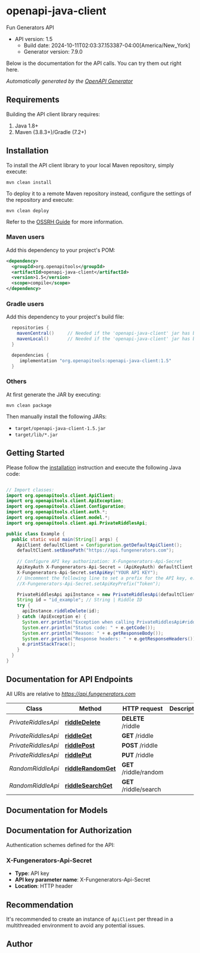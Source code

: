 # openapi-java-client

Fun Generators API
- API version: 1.5
  - Build date: 2024-10-11T02:03:37.153387-04:00[America/New_York]
  - Generator version: 7.9.0

Below is the documentation for the API calls. You can try them out right here. 



*Automatically generated by the [OpenAPI Generator](https://openapi-generator.tech)*


## Requirements

Building the API client library requires:
1. Java 1.8+
2. Maven (3.8.3+)/Gradle (7.2+)

## Installation

To install the API client library to your local Maven repository, simply execute:

```shell
mvn clean install
```

To deploy it to a remote Maven repository instead, configure the settings of the repository and execute:

```shell
mvn clean deploy
```

Refer to the [OSSRH Guide](http://central.sonatype.org/pages/ossrh-guide.html) for more information.

### Maven users

Add this dependency to your project's POM:

```xml
<dependency>
  <groupId>org.openapitools</groupId>
  <artifactId>openapi-java-client</artifactId>
  <version>1.5</version>
  <scope>compile</scope>
</dependency>
```

### Gradle users

Add this dependency to your project's build file:

```groovy
  repositories {
    mavenCentral()     // Needed if the 'openapi-java-client' jar has been published to maven central.
    mavenLocal()       // Needed if the 'openapi-java-client' jar has been published to the local maven repo.
  }

  dependencies {
     implementation "org.openapitools:openapi-java-client:1.5"
  }
```

### Others

At first generate the JAR by executing:

```shell
mvn clean package
```

Then manually install the following JARs:

* `target/openapi-java-client-1.5.jar`
* `target/lib/*.jar`

## Getting Started

Please follow the [installation](#installation) instruction and execute the following Java code:

```java

// Import classes:
import org.openapitools.client.ApiClient;
import org.openapitools.client.ApiException;
import org.openapitools.client.Configuration;
import org.openapitools.client.auth.*;
import org.openapitools.client.model.*;
import org.openapitools.client.api.PrivateRiddlesApi;

public class Example {
  public static void main(String[] args) {
    ApiClient defaultClient = Configuration.getDefaultApiClient();
    defaultClient.setBasePath("https://api.fungenerators.com");
    
    // Configure API key authorization: X-Fungenerators-Api-Secret
    ApiKeyAuth X-Fungenerators-Api-Secret = (ApiKeyAuth) defaultClient.getAuthentication("X-Fungenerators-Api-Secret");
    X-Fungenerators-Api-Secret.setApiKey("YOUR API KEY");
    // Uncomment the following line to set a prefix for the API key, e.g. "Token" (defaults to null)
    //X-Fungenerators-Api-Secret.setApiKeyPrefix("Token");

    PrivateRiddlesApi apiInstance = new PrivateRiddlesApi(defaultClient);
    String id = "id_example"; // String | Riddle ID
    try {
      apiInstance.riddleDelete(id);
    } catch (ApiException e) {
      System.err.println("Exception when calling PrivateRiddlesApi#riddleDelete");
      System.err.println("Status code: " + e.getCode());
      System.err.println("Reason: " + e.getResponseBody());
      System.err.println("Response headers: " + e.getResponseHeaders());
      e.printStackTrace();
    }
  }
}

```

## Documentation for API Endpoints

All URIs are relative to *https://api.fungenerators.com*

Class | Method | HTTP request | Description
------------ | ------------- | ------------- | -------------
*PrivateRiddlesApi* | [**riddleDelete**](docs/PrivateRiddlesApi.md#riddleDelete) | **DELETE** /riddle | 
*PrivateRiddlesApi* | [**riddleGet**](docs/PrivateRiddlesApi.md#riddleGet) | **GET** /riddle | 
*PrivateRiddlesApi* | [**riddlePost**](docs/PrivateRiddlesApi.md#riddlePost) | **POST** /riddle | 
*PrivateRiddlesApi* | [**riddlePut**](docs/PrivateRiddlesApi.md#riddlePut) | **PUT** /riddle | 
*RandomRiddleApi* | [**riddleRandomGet**](docs/RandomRiddleApi.md#riddleRandomGet) | **GET** /riddle/random | 
*RandomRiddleApi* | [**riddleSearchGet**](docs/RandomRiddleApi.md#riddleSearchGet) | **GET** /riddle/search | 


## Documentation for Models



<a id="documentation-for-authorization"></a>
## Documentation for Authorization


Authentication schemes defined for the API:
<a id="X-Fungenerators-Api-Secret"></a>
### X-Fungenerators-Api-Secret

- **Type**: API key
- **API key parameter name**: X-Fungenerators-Api-Secret
- **Location**: HTTP header


## Recommendation

It's recommended to create an instance of `ApiClient` per thread in a multithreaded environment to avoid any potential issues.

## Author



